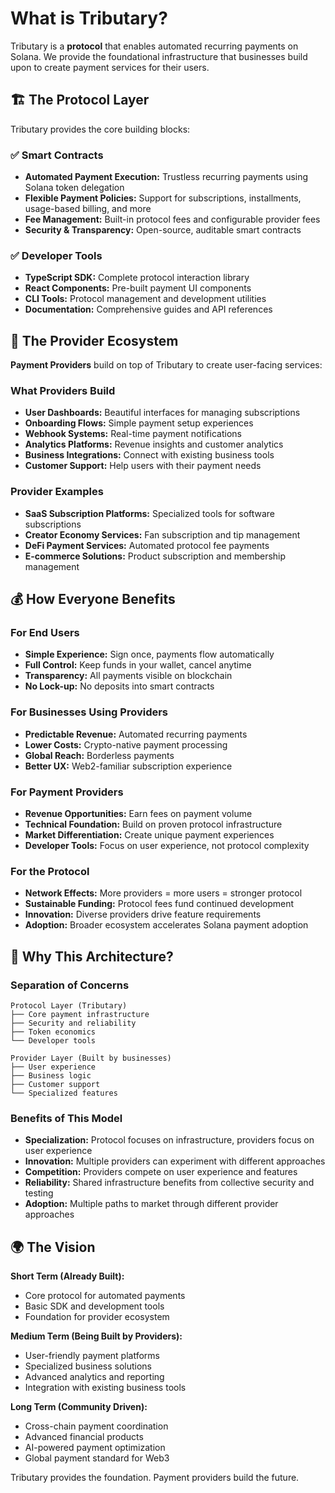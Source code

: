 # What is Tributary?

Tributary is a **protocol** that enables automated recurring payments on Solana. We provide the foundational infrastructure that businesses build upon to create payment services for their users.

## 🏗️ The Protocol Layer

Tributary provides the core building blocks:

### ✅ Smart Contracts

- **Automated Payment Execution:** Trustless recurring payments using Solana token delegation
- **Flexible Payment Policies:** Support for subscriptions, installments, usage-based billing, and more
- **Fee Management:** Built-in protocol fees and configurable provider fees
- **Security & Transparency:** Open-source, auditable smart contracts

### ✅ Developer Tools

- **TypeScript SDK:** Complete protocol interaction library
- **React Components:** Pre-built payment UI components
- **CLI Tools:** Protocol management and development utilities
- **Documentation:** Comprehensive guides and API references

## 🚀 The Provider Ecosystem

**Payment Providers** build on top of Tributary to create user-facing services:

### What Providers Build

- **User Dashboards:** Beautiful interfaces for managing subscriptions
- **Onboarding Flows:** Simple payment setup experiences
- **Webhook Systems:** Real-time payment notifications
- **Analytics Platforms:** Revenue insights and customer analytics
- **Business Integrations:** Connect with existing business tools
- **Customer Support:** Help users with their payment needs

### Provider Examples

- **SaaS Subscription Platforms:** Specialized tools for software subscriptions
- **Creator Economy Services:** Fan subscription and tip management
- **DeFi Payment Services:** Automated protocol fee payments
- **E-commerce Solutions:** Product subscription and membership management

## 💰 How Everyone Benefits

### For End Users

- **Simple Experience:** Sign once, payments flow automatically
- **Full Control:** Keep funds in your wallet, cancel anytime
- **Transparency:** All payments visible on blockchain
- **No Lock-up:** No deposits into smart contracts

### For Businesses Using Providers

- **Predictable Revenue:** Automated recurring payments
- **Lower Costs:** Crypto-native payment processing
- **Global Reach:** Borderless payments
- **Better UX:** Web2-familiar subscription experience

### For Payment Providers

- **Revenue Opportunities:** Earn fees on payment volume
- **Technical Foundation:** Build on proven protocol infrastructure
- **Market Differentiation:** Create unique payment experiences
- **Developer Tools:** Focus on user experience, not protocol complexity

### For the Protocol

- **Network Effects:** More providers = more users = stronger protocol
- **Sustainable Funding:** Protocol fees fund continued development
- **Innovation:** Diverse providers drive feature requirements
- **Adoption:** Broader ecosystem accelerates Solana payment adoption

## 🎯 Why This Architecture?

### Separation of Concerns

```
Protocol Layer (Tributary)
├── Core payment infrastructure
├── Security and reliability
├── Token economics
└── Developer tools

Provider Layer (Built by businesses)
├── User experience
├── Business logic
├── Customer support
└── Specialized features
```

### Benefits of This Model

- **Specialization:** Protocol focuses on infrastructure, providers focus on user experience
- **Innovation:** Multiple providers can experiment with different approaches
- **Competition:** Providers compete on user experience and features
- **Reliability:** Shared infrastructure benefits from collective security and testing
- **Adoption:** Multiple paths to market through different provider approaches

## 🌍 The Vision

**Short Term (Already Built):**

- Core protocol for automated payments
- Basic SDK and development tools
- Foundation for provider ecosystem

**Medium Term (Being Built by Providers):**

- User-friendly payment platforms
- Specialized business solutions
- Advanced analytics and reporting
- Integration with existing business tools

**Long Term (Community Driven):**

- Cross-chain payment coordination
- Advanced financial products
- AI-powered payment optimization
- Global payment standard for Web3

Tributary provides the foundation. Payment providers build the future.
